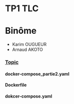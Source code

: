 # TP1 TLC 

# Binôme 
  - Karim OUGUEUR
  - Arnaud AKOTO
### [Topic](https://github.com/barais/TPDockerSampleApp)

#### docker-compose_partie2.yaml
#### Dockerfile
#### dokcer-compose.yaml

